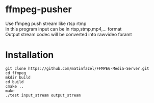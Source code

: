 # ffmpeg-pusher
Use ffmpeg push stream like rtsp rtmp <br/>
In this program input can be in rtsp,stmp,mp4,... format <br/>
Output stream codec will be converted into rawvideo foramt <br/>
# Installation
`git clone https://github.com/matinfazel/FFMPEG-Media-Server.git`<br/>
`cd ffmpeg`<br/>
`mkdir build`<br/>
`cd build`<br/>
`cmake ..`<br/>
`make`<br/>
`./test input_stream output_stream`<br/>
